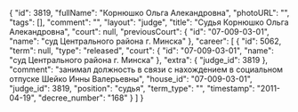 {
    "id": 3819,
    "fullName": "Корнюшко Ольга Алекандровна",
    "photoURL": "",
    "tags": [],
    "comment": "",
    "layout": "judge",
    "title": "Судья Корнюшко Ольга Алекандровна",
    "court": null,
    "previousCourt": {
        "id": "07-009-03-01",
        "name": "суд Центрального района г. Минска"
    },
    "career": [
        {
            "id": 5062,
            "term": null,
            "type": "released",
            "court": {
                "id": "07-009-03-01",
                "name": "суд Центрального района г. Минска"
            },
            "extra": {
                "judge_id": 3819
            },
            "comment": "занимал должность в связи с нахождением в социальном отпуске Шейко Инны Валерьевны",
            "house_id": "07-009-03-01",
            "judge_id": 3819,
            "position": "судья",
            "term_type": "",
            "timestamp": "2011-04-19",
            "decree_number": "168"
        }
    ]
}